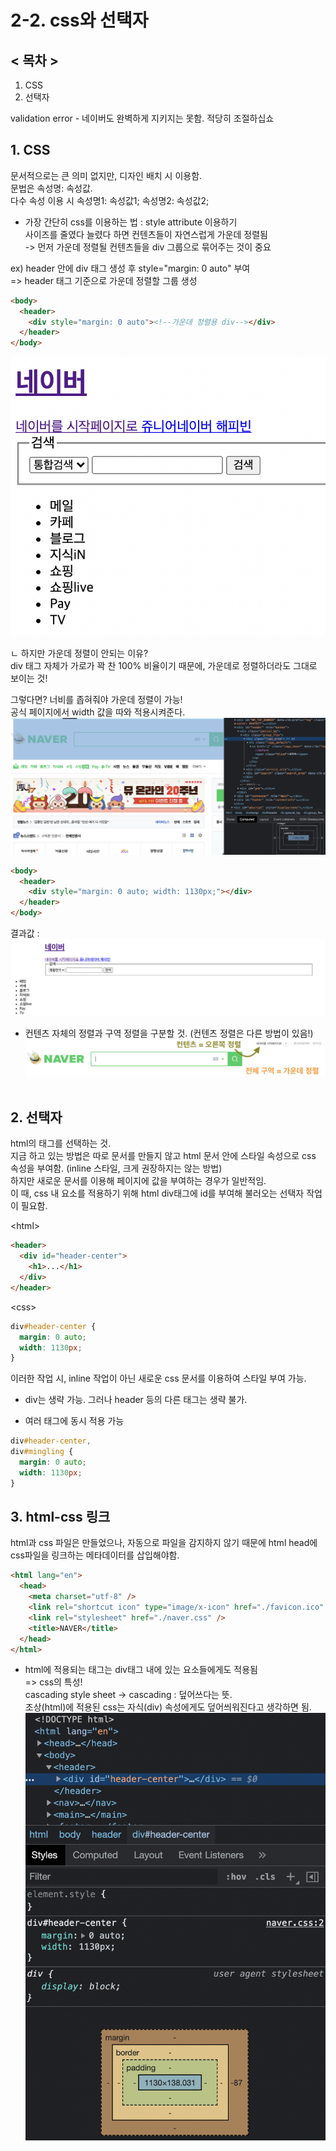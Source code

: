 # 2-2. css와 선택자

## < 목차 >

1. CSS
1. 선택자 <br/>

validation error - 네이버도 완벽하게 지키지는 못함. 적당히 조절하십쇼

## 1. CSS

문서적으로는 큰 의미 없지만, 디자인 배치 시 이용함.<br/>
문법은 속성명: 속성값. <br/>
다수 속성 이용 시 속성명1: 속성값1; 속성명2: 속성값2;<br/>

- 가장 간단히 css를 이용하는 법 : style attribute 이용하기<br/>
사이즈를 줄였다 늘렸다 하면 컨텐츠들이 자연스럽게 가운데 정렬됨<br/>
-> 먼저 가운데 정렬될 컨텐츠들을 div 그룹으로 묶어주는 것이 중요

ex) header 안에 div 태그 생성 후 style="margin: 0 auto" 부여<br/> => header 태그 기준으로 가운데 정렬할 그룹 생성

```html
<body>
  <header>
    <div style="margin: 0 auto"><!--가운데 정렬용 div--></div>
  </header>
</body>
```
<img src="../pic/16-Nov-2021/16-Nov-2021_1.png">

ㄴ 하지만 가운데 정렬이 안되는 이유?<br/>
div 태그 자체가 가로가 꽉 찬 100% 비율이기 때문에, 가운데로 정렬하더라도 그대로 보이는 것!<br/>

그렇다면? 너비를 좁혀줘야 가운데 정렬이 가능!<br/>
공식 페이지에서 width 값을 따와 적용시켜준다.
<img src="../pic/16-Nov-2021/16-Nov-2021_2.png">


```html
<body>
  <header>
    <div style="margin: 0 auto; width: 1130px;"></div>
  </header>
</body>
```
결과값 : 
<img src="../pic/16-Nov-2021/16-Nov-2021_3.png"> <br/>

- 컨텐츠 자체의 정렬과 구역 정렬을 구분할 것.
  (컨텐츠 정렬은 다른 방법이 있음!)
  <img src="../pic/16-Nov-2021/16-Nov-2021_4.png"> <br/><br/>

## 2. 선택자

html의 태그를 선택하는 것.<br/>
지금 하고 있는 방법은 따로 문서를 만들지 않고 html 문서 안에 스타일 속성으로 css 속성을 부여함. (inline 스타일, 크게 권장하지는 않는 방법) <br/>
하지만 새로운 문서를 이용해 페이지에 값을 부여하는 경우가 일반적임. <br/>
이 때, css 내 요소를 적용하기 위해 html div태그에 id를 부여해 불러오는 선택자 작업이 필요함. <br/>

&lt;html&gt;

```html
<header>
  <div id="header-center">
    <h1>...</h1>
  </div>
</header>
```

&lt;css&gt;

```css
div#header-center {
  margin: 0 auto;
  width: 1130px;
}
```

이러한 작업 시, inline 작업이 아닌 새로운 css 문서를 이용하여 스타일 부여 가능. <br/>

- div는 생략 가능. 그러나 header 등의 다른 태그는 생략 불가. <br/>

- 여러 태그에 동시 적용 가능

```css
div#header-center,
div#mingling {
  margin: 0 auto;
  width: 1130px;
}
```

## 3. html-css 링크

html과 css 파일은 만들었으나, 자동으로 파일을 감지하지 않기 때문에 html head에 css파일을 링크하는 메타데이터를 삽입해야함.

```html
<html lang="en">
  <head>
    <meta charset="utf-8" />
    <link rel="shortcut icon" type="image/x-icon" href="./favicon.ico" />
    <link rel="stylesheet" href="./naver.css" />
    <title>NAVER</title>
  </head>
</html>
```

+ html에 적용되는 태그는 div태그 내에 있는 요소들에게도 적용됨<br/>
=> css의 특성!<br/>
cascading style sheet -> cascading : 덮어쓰다는 뜻.<br/>
조상(html)에 적용된 css는 자식(div) 속성에게도 덮어씌워진다고 생각하면 됨.<br/>
<img src="../pic/16-Nov-2021/16-Nov-2021_5.png"> <br/><br/>